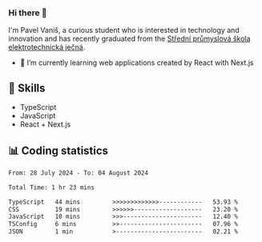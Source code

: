 ### Hi there 👋
I'm Pavel Vaniš, a curious student who is interested in technology and innovation and has recently graduated from the  [Střední průmyslová škola elektrotechnická ječná](https://www.spsejecna.cz/).

- 🌱 I’m currently learning web applications created by React with Next.js

## 🧠 Skills
- TypeScript
- JavaScript
- React + Next.js


## 📊 Coding statistics
<!--START_SECTION:waka-->

```txt
From: 28 July 2024 - To: 04 August 2024

Total Time: 1 hr 23 mins

TypeScript   44 mins         >>>>>>>>>>>>>------------   53.93 %
CSS          19 mins         >>>>>>-------------------   23.20 %
JavaScript   10 mins         >>>----------------------   12.40 %
TSConfig     6 mins          >>-----------------------   07.96 %
JSON         1 min           >------------------------   02.21 %
```

<!--END_SECTION:waka-->
